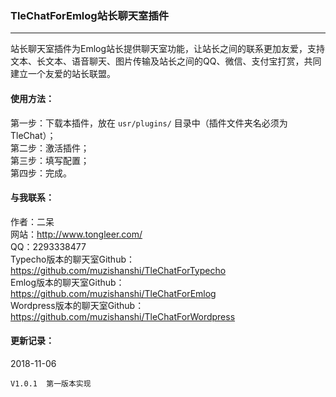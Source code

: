 ### TleChatForEmlog站长聊天室插件
---

站长聊天室插件为Emlog站长提供聊天室功能，让站长之间的联系更加友爱，支持文本、长文本、语音聊天、图片传输及站长之间的QQ、微信、支付宝打赏，共同建立一个友爱的站长联盟。

#### 使用方法：
第一步：下载本插件，放在 `usr/plugins/` 目录中（插件文件夹名必须为TleChat）；<br />
第二步：激活插件；<br />
第三步：填写配置；<br />
第四步：完成。

#### 与我联系：
作者：二呆<br />
网站：http://www.tongleer.com/<br />
QQ：2293338477<br />
Typecho版本的聊天室Github：https://github.com/muzishanshi/TleChatForTypecho<br />
Emlog版本的聊天室Github：https://github.com/muzishanshi/TleChatForEmlog<br />
Wordpress版本的聊天室Github：https://github.com/muzishanshi/TleChatForWordpress

#### 更新记录：
2018-11-06

	V1.0.1	第一版本实现
